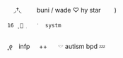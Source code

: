 ⠀
 ⠀ ◞†◟ ⠀⠀⠀buni / wade  ♡  hy star⠀⠀⠀)

      16  ̨💟  ִ   ་ ⠀systm 

⠀ ˳𐑞 ⠀infp⠀⠀++⠀ ⠀𓎠  autism   bpd 💤
